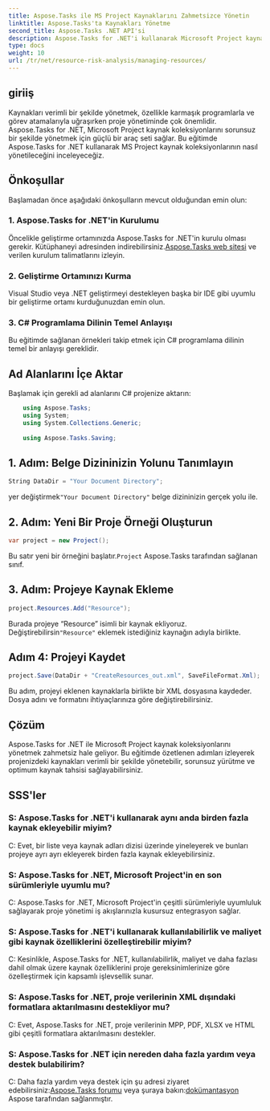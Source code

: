 ```yaml
---
title: Aspose.Tasks ile MS Project Kaynaklarını Zahmetsizce Yönetin
linktitle: Aspose.Tasks'ta Kaynakları Yönetme
second_title: Aspose.Tasks .NET API'si
description: Aspose.Tasks for .NET'i kullanarak Microsoft Project kaynak koleksiyonlarını zahmetsizce nasıl yöneteceğinizi öğrenin. Üretkenliği artırın ve proje iş akışlarını kolaylaştırın.
type: docs
weight: 10
url: /tr/net/resource-risk-analysis/managing-resources/
---
```

## giriiş
Kaynakları verimli bir şekilde yönetmek, özellikle karmaşık programlarla ve görev atamalarıyla uğraşırken proje yönetiminde çok önemlidir. Aspose.Tasks for .NET, Microsoft Project kaynak koleksiyonlarını sorunsuz bir şekilde yönetmek için güçlü bir araç seti sağlar. Bu eğitimde Aspose.Tasks for .NET kullanarak MS Project kaynak koleksiyonlarının nasıl yönetileceğini inceleyeceğiz.
## Önkoşullar
Başlamadan önce aşağıdaki önkoşulların mevcut olduğundan emin olun:
### 1. Aspose.Tasks for .NET'in Kurulumu
 Öncelikle geliştirme ortamınızda Aspose.Tasks for .NET'in kurulu olması gerekir. Kütüphaneyi adresinden indirebilirsiniz.[Aspose.Tasks web sitesi](https://releases.aspose.com/tasks/net/) ve verilen kurulum talimatlarını izleyin.
### 2. Geliştirme Ortamınızı Kurma
Visual Studio veya .NET geliştirmeyi destekleyen başka bir IDE gibi uyumlu bir geliştirme ortamı kurduğunuzdan emin olun.
### 3. C# Programlama Dilinin Temel Anlayışı
Bu eğitimde sağlanan örnekleri takip etmek için C# programlama dilinin temel bir anlayışı gereklidir.

## Ad Alanlarını İçe Aktar
Başlamak için gerekli ad alanlarını C# projenize aktarın:
```csharp
    using Aspose.Tasks;
    using System;
    using System.Collections.Generic;
    
    using Aspose.Tasks.Saving;
```

## 1. Adım: Belge Dizininizin Yolunu Tanımlayın
```csharp
String DataDir = "Your Document Directory";
```
 yer değiştirmek`"Your Document Directory"` belge dizininizin gerçek yolu ile.
## 2. Adım: Yeni Bir Proje Örneği Oluşturun
```csharp
var project = new Project();
```
 Bu satır yeni bir örneğini başlatır.`Project` Aspose.Tasks tarafından sağlanan sınıf.
## 3. Adım: Projeye Kaynak Ekleme
```csharp
project.Resources.Add("Resource");
```
 Burada projeye “Resource” isimli bir kaynak ekliyoruz. Değiştirebilirsin`"Resource"` eklemek istediğiniz kaynağın adıyla birlikte.
## Adım 4: Projeyi Kaydet
```csharp
project.Save(DataDir + "CreateResources_out.xml", SaveFileFormat.Xml);
```
Bu adım, projeyi eklenen kaynaklarla birlikte bir XML dosyasına kaydeder. Dosya adını ve formatını ihtiyaçlarınıza göre değiştirebilirsiniz.

## Çözüm
Aspose.Tasks for .NET ile Microsoft Project kaynak koleksiyonlarını yönetmek zahmetsiz hale geliyor. Bu eğitimde özetlenen adımları izleyerek projenizdeki kaynakları verimli bir şekilde yönetebilir, sorunsuz yürütme ve optimum kaynak tahsisi sağlayabilirsiniz.
## SSS'ler
### S: Aspose.Tasks for .NET'i kullanarak aynı anda birden fazla kaynak ekleyebilir miyim?
C: Evet, bir liste veya kaynak adları dizisi üzerinde yineleyerek ve bunları projeye ayrı ayrı ekleyerek birden fazla kaynak ekleyebilirsiniz.
### S: Aspose.Tasks for .NET, Microsoft Project'in en son sürümleriyle uyumlu mu?
C: Aspose.Tasks for .NET, Microsoft Project'in çeşitli sürümleriyle uyumluluk sağlayarak proje yönetimi iş akışlarınızla kusursuz entegrasyon sağlar.
### S: Aspose.Tasks for .NET'i kullanarak kullanılabilirlik ve maliyet gibi kaynak özelliklerini özelleştirebilir miyim?
C: Kesinlikle, Aspose.Tasks for .NET, kullanılabilirlik, maliyet ve daha fazlası dahil olmak üzere kaynak özelliklerini proje gereksinimlerinize göre özelleştirmek için kapsamlı işlevsellik sunar.
### S: Aspose.Tasks for .NET, proje verilerinin XML dışındaki formatlara aktarılmasını destekliyor mu?
C: Evet, Aspose.Tasks for .NET, proje verilerinin MPP, PDF, XLSX ve HTML gibi çeşitli formatlara aktarılmasını destekler.
### S: Aspose.Tasks for .NET için nereden daha fazla yardım veya destek bulabilirim?
C: Daha fazla yardım veya destek için şu adresi ziyaret edebilirsiniz:[Aspose.Tasks forumu](https://forum.aspose.com/c/tasks/15) veya şuraya bakın:[dokümantasyon](https://reference.aspose.com/tasks/net/) Aspose tarafından sağlanmıştır.